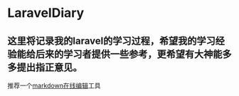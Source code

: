 # LaravelDiary
这里将记录我的laravel的学习过程，希望我的学习经验能给后来的学习者提供一些参考，更希望有大神能多多提出指正意见。
------
推荐一个[markdown在线编辑](https://www.zybuluo.com/)工具
